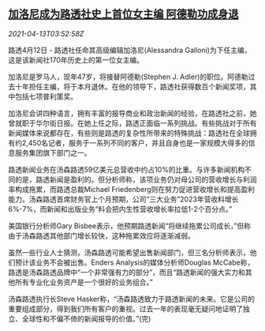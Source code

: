 <!--1618286462000-->
[加洛尼成为路透社史上首位女主编 阿德勒功成身退](https://cn.reuters.com/article/reuters-chief-editor-0412-change-mon-idCNKBS2C00B1)
------

<div><i>2021-04-13T03:52:58Z</i></div><p>路透4月12日 - 路透社任命其高级编辑加洛尼(Alessandra Galloni)为下任主编，这是该新闻社170年历史上的第一位女主编。</p><p>加洛尼是罗马人，现年47岁，将接替阿德勒(Stephen J. Adler)的职位。阿德勒过去十年担任主编，将于本月退休。在他的领导下，路透社获得数百个新闻奖项，其中包括七项普利策奖。</p><p>加洛尼会讲四种语言，拥有丰富的报导商业和政治新闻的经验，在路透社之前，她曾就职于华尔街日报。在她上任之际，路透正面临一系列挑战。有些挑战对于所有新闻媒体来说都存在，有些则是路透的复杂性所带来的特殊挑战：路透社在全球拥有约2,450名记者，服务于一系列不同的客户，并且自身也是一家规模大得多的信息服务集团旗下部门之一。</p><p>路透新闻业务在汤森路透59亿美元总营收中约占10%的比重。与许多新闻机构不同的是，路透新闻是盈利的。但分析师称，该项业务仍对母公司的营收增长与利润率构成拖累，而路透总裁Michael Friedenberg则在努力促进营收增长和提高盈利能力。汤森路透首席财务官上个月预期，公司“三大业务”2023年营收料增长6%-7%，而新闻和出版业务“料会把内生性营收增长率拉低1-2个百分点。”</p><p>美国银行分析师Gary Bisbee表示，他预期路透新闻“将继续拖累公司成长，”但称由于汤森路透其他部门增长较快，这种拖累效应将逐渐减弱。</p><p>虽然一些行业人士猜测，汤森路透可能希望出售新闻部门，但三名分析师表示，他们预计该业务不会被出售。Enders Analysis的媒体分析师Douglas McCabe称，路透是汤森路透品牌中“一个非常强有力的部分”，而且“路透新闻的强大实力和其他所有专业化业务资产是一个很好的业务组合。”</p><p>汤森路透执行长Steve Hasker称，“汤森路透致力于路透新闻的未来。它是公司的重要组成部分，得到我们所有客户的重视。过去一年的表现毫无疑问地证明了独立、全球性和不偏不倚的新闻报导的价值。”(完)</p>
